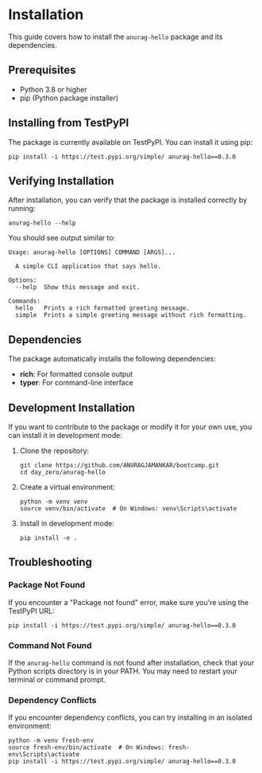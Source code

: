 # Installation

This guide covers how to install the `anurag-hello` package and its dependencies.

## Prerequisites

- Python 3.8 or higher
- pip (Python package installer)

## Installing from TestPyPI

The package is currently available on TestPyPI. You can install it using pip:

```
pip install -i https://test.pypi.org/simple/ anurag-hello==0.3.0
```

## Verifying Installation

After installation, you can verify that the package is installed correctly by running:

```
anurag-hello --help
```

You should see output similar to:

```
Usage: anurag-hello [OPTIONS] COMMAND [ARGS]...

  A simple CLI application that says hello.

Options:
  --help  Show this message and exit.

Commands:
  hello   Prints a rich formatted greeting message.
  simple  Prints a simple greeting message without rich formatting.
```

## Dependencies

The package automatically installs the following dependencies:

- **rich**: For formatted console output
- **typer**: For command-line interface

## Development Installation

If you want to contribute to the package or modify it for your own use, you can install it in development mode:

1. Clone the repository:
   ```
   git clone https://github.com/ANURAGJAMANKAR/bootcamp.git
   cd day_zero/anurag-hello
   ```

2. Create a virtual environment:
   ```
   python -m venv venv
   source venv/bin/activate  # On Windows: venv\Scripts\activate
   ```

3. Install in development mode:
   ```
   pip install -e .
   ```

## Troubleshooting

### Package Not Found

If you encounter a "Package not found" error, make sure you're using the TestPyPI URL:

```
pip install -i https://test.pypi.org/simple/ anurag-hello==0.3.0
```

### Command Not Found

If the `anurag-hello` command is not found after installation, check that your Python scripts directory is in your PATH. You may need to restart your terminal or command prompt.

### Dependency Conflicts

If you encounter dependency conflicts, you can try installing in an isolated environment:

```
python -m venv fresh-env
source fresh-env/bin/activate  # On Windows: fresh-env\Scripts\activate
pip install -i https://test.pypi.org/simple/ anurag-hello==0.3.0
```

